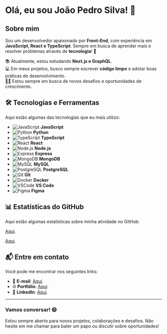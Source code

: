 # Olá, eu sou João Pedro Silva! 👋

## Sobre mim

Sou um desenvolvedor apaixonado por **Front-End**, com experiência em **JavaScript, React e TypeScript**. Sempre em busca de aprender mais e resolver problemas através de **tecnologia**! 🚀

📚 Atualmente, estou estudando **Next.js e GraphQL**.  
💻 Em meus projetos, busco sempre escrever **código limpo** e adotar boas práticas de desenvolvimento.  
🧑‍💻 Estou sempre em busca de novos desafios e oportunidades de crescimento.

## 🛠 Tecnologias e Ferramentas

Aqui estão algumas das tecnologias que eu mais utilizo:

- ![JavaScript](https://img.shields.io/badge/JavaScript-ED8B00?style=flat-square&logo=javascript&logoColor=white) **JavaScript**
- ![Python](https://img.shields.io/badge/Python-3776AB?style=flat-square&logo=python&logoColor=white) **Python**
- ![TypeScript](https://img.shields.io/badge/TypeScript-3178C6?style=flat-square&logo=typescript&logoColor=white) **TypeScript**
- ![React](https://img.shields.io/badge/React-61DAFB?style=flat-square&logo=react&logoColor=black) **React**
- ![Node.js](https://img.shields.io/badge/Node.js-339933?style=flat-square&logo=node.js&logoColor=white) **Node.js**
- ![Express](https://img.shields.io/badge/Express-000000?style=flat-square&logo=express&logoColor=white) **Express**
- ![MongoDB](https://img.shields.io/badge/MongoDB-47A248?style=flat-square&logo=mongodb&logoColor=white) **MongoDB**
- ![MySQL](https://img.shields.io/badge/MySQL-4479A1?style=flat-square&logo=mysql&logoColor=white) **MySQL**
- ![PostgreSQL](https://img.shields.io/badge/PostgreSQL-336791?style=flat-square&logo=postgresql&logoColor=white) **PostgreSQL**
- ![Git](https://img.shields.io/badge/Git-F05032?style=flat-square&logo=git&logoColor=white) **Git**
- ![Docker](https://img.shields.io/badge/Docker-2496ED?style=flat-square&logo=docker&logoColor=white) **Docker**
- ![VSCode](https://img.shields.io/badge/VS%20Code-007ACC?style=flat-square&logo=visual-studio-code&logoColor=white) **VS Code**
- ![Figma](https://img.shields.io/badge/Figma-000000?style=flat-square&logo=figma&logoColor=white) **Figma**

## 📊 Estatísticas do GitHub

Aqui estão algumas estatísticas sobre minha atividade no GitHub:

[Aqui](#).

[Aqui](#).

## 📬 Entre em contato

Você pode me encontrar nos seguintes links:

- 📧 **E-mail**: [Aqui](#).
- 🌐 **Portfólio**: [Aqui](#).
- 💼 **LinkedIn**: [Aqui](#).

---

### Vamos conversar! 😄

Estou sempre aberto para novos projetos, colaborações e desafios. Não hesite em me chamar para bater um papo ou discutir sobre oportunidades!


<!--
**JoaoPedroSilvaDEV2024/JoaoPedroSilvaDEV2024** is a ✨ _special_ ✨ repository because its `README.md` (this file) appears on your GitHub profile.

Here are some ideas to get you started:

- 🔭 I’m currently working on ...
- 🌱 I’m currently learning ...
- 👯 I’m looking to collaborate on ...
- 🤔 I’m looking for help with ...
- 💬 Ask me about ...
- 📫 How to reach me: ...
- 😄 Pronouns: ...
- ⚡ Fun fact: ...
-->
